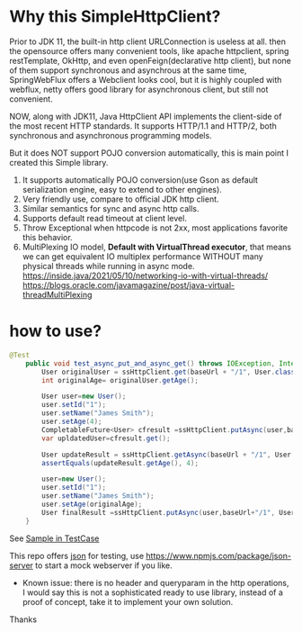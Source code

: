 # Why this SimpleHttpClient?

Prior to JDK 11, the built-in http client URLConnection is useless at all.
then the opensource offers many convenient tools, like apache httpclient, spring restTemplate,
OkHttp, and even openFeign(declarative http client), but none of them support synchronous and asynchrous at the same time,
SpringWebFlux offers a Webclient looks cool, but it is highly coupled with webflux, netty offers good library for
asynchronous client, but still not convenient.

NOW, along with JDK11, Java HttpClient API implements the client-side of the most recent HTTP standards. It supports HTTP/1.1 and HTTP/2, both synchronous and asynchronous programming models.

But it does NOT support POJO conversion automatically, this is main point I created this Simple library.

1. It supports automatically POJO conversion(use Gson as default serialization engine, easy to extend to other engines).
2. Very friendly use, compare to official JDK http client.
3. Similar semantics for sync and async http calls.
4. Supports default read timeout at client level.
5. Throw Exceptional when httpcode is not 2xx, most applications favorite this behavior.
6. MultiPlexing IO model, **Default with VirtualThread executor**, that means we can get equivalent IO multiplex performance WITHOUT many physical threads while running in async mode.
   https://inside.java/2021/05/10/networking-io-with-virtual-threads/
   https://blogs.oracle.com/javamagazine/post/java-virtual-threadMultiPlexing

# how to use?
```java
@Test
    public void test_async_put_and_async_get() throws IOException, InterruptedException, ExecutionException {
        User originalUser = ssHttpClient.get(baseUrl + "/1", User.class);
        int originalAge= originalUser.getAge();

        User user=new User();
        user.setId("1");
        user.setName("James Smith");
        user.setAge(4);
        CompletableFuture<User> cfresult =ssHttpClient.putAsync(user,baseUrl+"/1", User.class);
        var upldatedUser=cfresult.get();

        User updateResult = ssHttpClient.getAsync(baseUrl + "/1", User.class).get();
        assertEquals(updateResult.getAge(), 4);

        user=new User();
        user.setId("1");
        user.setName("James Smith");
        user.setAge(originalAge);
        User finalResult =ssHttpClient.putAsync(user,baseUrl+"/1", User.class).get();
    }

```
See [Sample in TestCase](src/test/java/org/yaod/shc/httpclient/SsHttpClientTest.java)

This repo offers [json](src/test/resources/jsonserver.json) for testing, use https://www.npmjs.com/package/json-server to start a mock webserver if you like.


* Known issue:
   there is no header and queryparam in the http operations,  I would say this is not a sophisticated ready to use library, instead of a proof of concept, take it to implement your own solution.

Thanks

